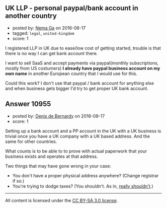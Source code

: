 ## UK LLP - personal paypal/bank account in another country

- posted by: [Nema Ga](https://stackexchange.com/users/6513329/nema-ga) on 2016-08-17
- tagged: `legal`, `united-kingdom`
- score: 1

<p>I registered LLP in UK due to ease/low cost of getting started, trouble is that there is no way I can get bank account there.</p>

<p>I want to sell SaaS and accept payments via paypal(monthly subscriptions, mostly from US costumers) <strong>I already have paypal business account on my own name</strong> in another European country that I would use for this.</p>

<p>Could this work? I don't use that paypal / bank account for anything else and when business gets bigger I'd try to get proper UK bank account.</p>



## Answer 10955

- posted by: [Denis de Bernardy](https://stackexchange.com/users/182468/denis-de-bernardy) on 2016-08-17
- score: 1

<p>Setting up a bank account and a PP account in the UK with a UK business is trivial once you have a UK company with a UK based address. And the same for other countries.</p>

<p>What counts is to be able to to prove with actual paperwork that your business exists and operates at that address.</p>

<p>Two things that may have gone wrong in your case:</p>

<ul>
<li>You don't have a proper physical address anywhere? (Change registrar if so.)</li>
<li>You're trying to dodge taxes? (You shouldn't. As in, <a href="https://startups.stackexchange.com/a/1665/1824">really shouldn't</a>.)</li>
</ul>




---

All content is licensed under the [CC BY-SA 3.0 license](https://creativecommons.org/licenses/by-sa/3.0/).
